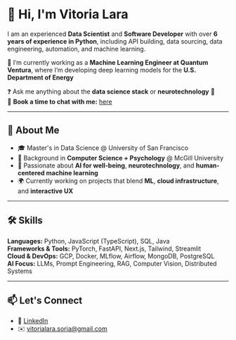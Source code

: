 # 👋 Hi, I'm Vitoria Lara

I am an experienced **Data Scientist** and **Software Developer** with over **6 years of experience in Python**, including API building, data sourcing, data engineering, automation, and machine learning.

🔭 I’m currently working as a **Machine Learning Engineer at Quantum Ventura**, where I’m developing deep learning models for the **U.S. Department of Energy**

❓ Ask me anything about the **data science stack** or **neurotechnology** 🧠  
📅 **Book a time to chat with me:** [here](https://calendly.com/vitorialara-soria/15-minute-talk)

---

## 🧠 About Me

- 🎓 Master's in Data Science @ University of San Francisco
- 🧪 Background in **Computer Science + Psychology** @ McGill University
- 🌱 Passionate about **AI for well-being**, **neurotechnology**, and **human-centered machine learning**
- 🌍 Currently working on projects that blend **ML**, **cloud infrastructure**, and **interactive UX**


---

## 🛠️ Skills

**Languages:** Python, JavaScript (TypeScript), SQL, Java  
**Frameworks & Tools:** PyTorch, FastAPI, Next.js, Tailwind, Streamlit  
**Cloud & DevOps:** GCP, Docker, MLflow, Airflow, MongoDB, PostgreSQL  
**AI Focus:** LLMs, Prompt Engineering, RAG, Computer Vision, Distributed Systems

---

## 📫 Let's Connect

- 💼 [LinkedIn](https://www.linkedin.com/in/vitoria-lara-soria-241a271b2/)
- ✉️ vitorialara.soria@gmail.com



